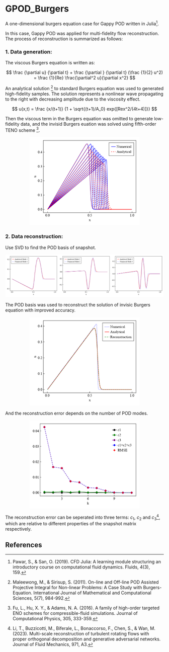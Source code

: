 # GPOD_Burgers
A one-dimensional burgers equation case for Gappy POD written in Julia[^1].

In this case, Gappy POD was applied for multi-fidelity flow reconstruction. The process of reconstruction is summarized as follows: 

### 1. Data generation:

The viscous Burgers equation is written as:

  $$ 
  \frac {\partial u} {\partial t} + \frac {\partial } {\partial t} (\frac {1}{2} u^2) = \frac {1}{Re} \frac{\partial^2 u}{\partial x^2}
  $$

An analytical solution [^2] to standard Burgers equation was used to generated high-fidelity samples. The solution represents a nonlinear wave propagating to the right with decreasing amplitude due to the viscosity effect.

  $$
  u(x,t) = \frac {x/(t+1)} {1 + \sqrt{(t+1)/A_0} exp{[Rex^2/(4t+4)]}}
  $$

Then the viscous term in the Burgers equation was omitted to generate low-fidelity data, and the invisid Burgers euation was solved using fifth-order TENO scheme [^3]. 
   
  <div align="center">
	<img src="https://github.com/h5ch/GPOD_Burgers/blob/main/Results/Burgers_solution.png" alt="Editor" width="350">
  </div>

### 2. Data reconstruction:

Use SVD to find the POD basis of snapshot.

  ![image](https://github.com/h5ch/GPOD_Burgers/blob/main/Results/Modes.png)

The POD basis was used to reconstruct the solution of invisic Burgers equation with improved accuracy. 

  <div align="center">
	<img src="https://github.com/h5ch/GPOD_Burgers/blob/main/Results/Reconstruction.png" alt="Editor" width="350">
  </div>

And the reconstruction error depends on the number of POD modes. 

  <div align="center">
	<img src="https://github.com/h5ch/GPOD_Burgers/blob/main/Results/Error.png" alt="Editor" width="350">
  </div>

The reconstruction error can be seperated into three terms: $c_1$, $c_2$ and $c_3$[^4], which are relative to different properties of the snapshot matrix respectively. 

## References
[^1]: Pawar, S., & San, O. (2019). CFD Julia: A learning module structuring an introductory course on computational fluid dynamics. Fluids, 4(3), 159.

[^2]: Maleewong, M., & Sirisup, S. (2011). On-line and Off-line POD Assisted Projective Integral for Non-linear Problems: A Case Study with Burgers-Equation. International Journal of Mathematical and Computational Sciences, 5(7), 984-992.

[^3]: Fu, L., Hu, X. Y., & Adams, N. A. (2016). A family of high-order targeted ENO schemes for compressible-fluid simulations. Journal of Computational Physics, 305, 333-359.

[^4]: Li, T., Buzzicotti, M., Biferale, L., Bonaccorso, F., Chen, S., & Wan, M. (2023). Multi-scale reconstruction of turbulent rotating flows with proper orthogonal decomposition and generative adversarial networks. Journal of Fluid Mechanics, 971, A3.
